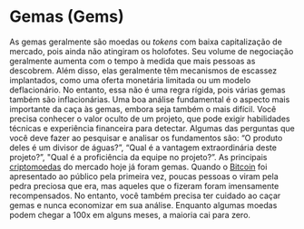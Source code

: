 # Gemas (Gems)

As gemas geralmente são moedas ou _tokens_ com baixa capitalização de mercado, pois ainda não atingiram os holofotes. Seu volume de negociação geralmente aumenta com o tempo à medida que mais pessoas as descobrem. Além disso, elas geralmente têm mecanismos de escassez implantados, como uma oferta monetária limitada ou um modelo deflacionário. No entanto, essa não é uma regra rígida, pois várias gemas também são inflacionárias. Uma boa análise fundamental é o aspecto mais importante da caça às gemas, embora seja também o mais difícil. Você precisa conhecer o valor oculto de um projeto, que pode exigir habilidades técnicas e experiência financeira para detectar. Algumas das perguntas que você deve fazer ao pesquisar e analisar os fundamentos são: “O produto deles é um divisor de águas?”, “Qual é a vantagem extraordinária deste projeto?”, "Qual é a proficiência da equipe no projeto?”. As principais [criptomoedas](Criptomoedas.md) do mercado hoje já foram gemas. Quando o [Bitcoin](Bitcoin.md) foi apresentado ao público pela primeira vez, poucas pessoas o viram pela pedra preciosa que era, mas aqueles que o fizeram foram imensamente recompensados. No entanto, você também precisa ter cuidado ao caçar gemas e nunca economizar em sua análise. Enquanto algumas moedas podem chegar a 100x em alguns meses, a maioria cai para zero.
